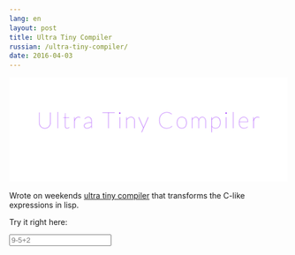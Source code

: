 ```yaml
---
lang: en
layout: post
title: Ultra Tiny Compiler
russian: /ultra-tiny-compiler/
date: 2016-04-03
---
```


![Ultra Tiny Compiler](/assets/ultra-tiny-compiler.png)

Wrote on weekends [ultra tiny compiler](https://github.com/elfet/ultra-tiny-compiler) that transforms the C-like expressions in lisp.

Try it right here:

<div class="utc-example">
  <input type="text" class="source" value="" placeholder="9-5+2">
  <div class="output"></div>
</div>  
<script src="/build/ultra-tiny-compiler.js"></script>
